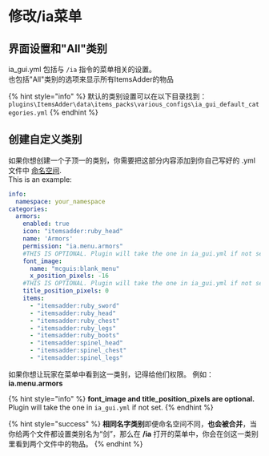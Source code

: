 # 修改/ia菜单

## 界面设置和"All"类别

ia\_gui.yml 包括与 `/ia` 指令的菜单相关的设置。  
也包括"All"类别的选项来显示所有ItemsAdder的物品

{% hint style="info" %}
默认的类别设置可以在以下目录找到： `plugins\ItemsAdder\data\items_packs\various_configs\ia_gui_default_categories.yml`
{% endhint %}

## 创建自定义类别

如果你想创建一个子顶一的类别，你需要把这部分内容添加到你自己写好的 .yml 文件中 [命名空间](adding-content/beginners/basic-concepts/namespace.md).  
This is an example:

```yaml
info:
  namespace: your_namespace
categories:
  armors:
    enabled: true
    icon: "itemsadder:ruby_head"
    name: 'Armors'
    permission: "ia.menu.armors"
    #THIS IS OPTIONAL. Plugin will take the one in ia_gui.yml if not set.
    font_image:
      name: "mcguis:blank_menu"
      x_position_pixels: -16
    #THIS IS OPTIONAL. Plugin will take the one in ia_gui.yml if not set.
    title_position_pixels: 0
    items:
      - "itemsadder:ruby_sword"
      - "itemsadder:ruby_head"
      - "itemsadder:ruby_chest"
      - "itemsadder:ruby_legs"
      - "itemsadder:ruby_boots"
      - "itemsadder:spinel_head"
      - "itemsadder:spinel_chest"
      - "itemsadder:spinel_legs"
```

如果你想让玩家在菜单中看到这一类别，记得给他们权限。 例如： **ia.menu.armors**

{% hint style="info" %}
**font\_image and title\_position\_pixels are optional.**  
Plugin will take the one in `ia_gui.yml` if not set.
{% endhint %}

{% hint style="success" %}
**相同名字类别**即便命名空间不同，**也会被合并**，当你给两个文件都设置类别名为“剑”，那么在 **/ia** 打开的菜单中，你会在剑这一类别里看到两个文件中的物品。
{% endhint %}

